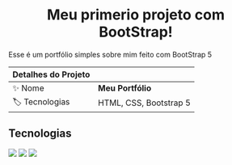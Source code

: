 <h1 align="center">
  Meu primerio projeto com BootStrap!
</h1>
Esse é um portfólio simples sobre mim feito com BootStrap 5

| Detalhes do Projeto |     |
| -------------  | --- |
| :sparkles: Nome        | **Meu Portfólio**
| :label: Tecnologias | HTML, CSS, Bootstrap 5

## Tecnologias

![](https://img.shields.io/badge/HTML-0075A2?style=for-the-badge&logo=htmlt&logoColor=white)
![](https://img.shields.io/badge/CSS-1C5253?style=for-the-badge&logo=css&logoColor=white)
![](https://img.shields.io/badge/Bootstrap-1C5253?style=for-the-badge&logo=bootstrap&logoColor=white)

#
